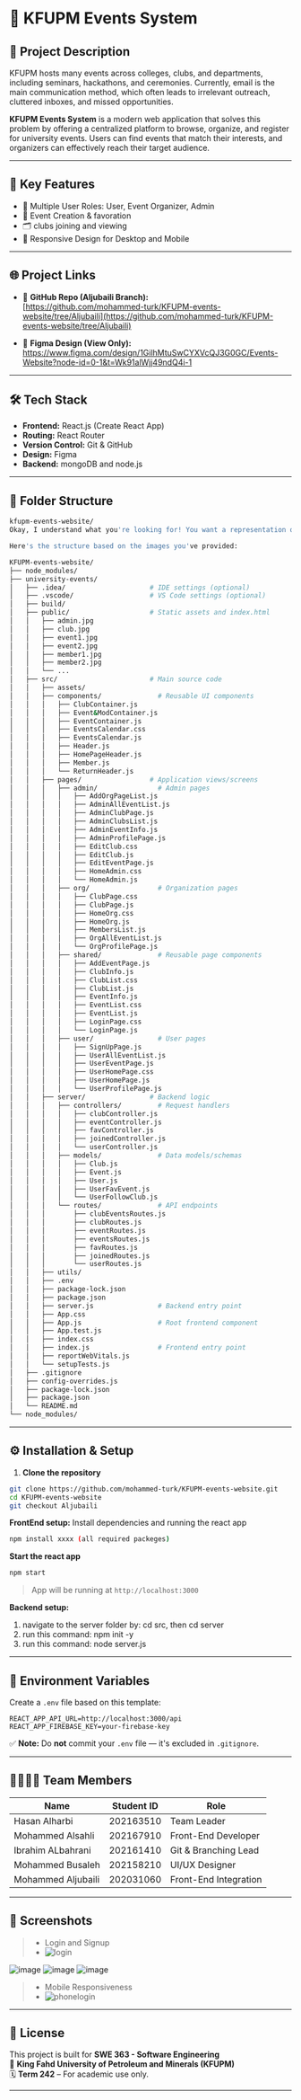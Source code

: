 # 📅 KFUPM Events System

## 📌 Project Description

KFUPM hosts many events across colleges, clubs, and departments, including seminars, hackathons, and ceremonies. Currently, email is the main communication method, which often leads to irrelevant outreach, cluttered inboxes, and missed opportunities.

**KFUPM Events System** is a modern web application that solves this problem by offering a centralized platform to browse, organize, and register for university events. Users can find events that match their interests, and organizers can effectively reach their target audience.

---

## 🎯 Key Features

- 👥 Multiple User Roles: User, Event Organizer, Admin  
- 📝 Event Creation & favoration  
- 🗂️ clubs joining and viewing 
- 📱 Responsive Design for Desktop and Mobile

---

## 🌐 Project Links

- 🔗 **GitHub Repo (Aljubaili Branch):**  
  [https://github.com/mohammed-turk/KFUPM-events-website/tree/Aljubaili](https://github.com/mohammed-turk/KFUPM-events-website/tree/Aljubaili)

- 🎨 **Figma Design (View Only):**  
https://www.figma.com/design/1GilhMtuSwCYXVcQJ3G0GC/Events-Website?node-id=0-1&t=Wk91alWjj49ndQ4i-1     
---

## 🛠️ Tech Stack

- **Frontend:** React.js (Create React App)
- **Routing:** React Router  
- **Version Control:** Git & GitHub  
- **Design:** Figma
- **Backend:** mongoDB and node.js

---

## 📁 Folder Structure

```bash
kfupm-events-website/
Okay, I understand what you're looking for! You want a representation of the full folder structure we've explored, presented in a tree-like format with annotations, similar to the image you just showed.

Here's the structure based on the images you've provided:

KFUPM-events-website/
├── node_modules/
├── university-events/
│   ├── .idea/                     # IDE settings (optional)
│   ├── .vscode/                   # VS Code settings (optional)
│   ├── build/
│   ├── public/                    # Static assets and index.html
│   │   ├── admin.jpg
│   │   ├── club.jpg
│   │   ├── event1.jpg
│   │   ├── event2.jpg
│   │   ├── member1.jpg
│   │   ├── member2.jpg
│   │   └── ...
│   ├── src/                       # Main source code
│   │   ├── assets/
│   │   ├── components/              # Reusable UI components
│   │   │   ├── ClubContainer.js
│   │   │   ├── Event&ModContainer.js
│   │   │   ├── EventContainer.js
│   │   │   ├── EventsCalendar.css
│   │   │   ├── EventsCalendar.js
│   │   │   ├── Header.js
│   │   │   ├── HomePageHeader.js
│   │   │   ├── Member.js
│   │   │   └── ReturnHeader.js
│   │   ├── pages/                 # Application views/screens
│   │   │   ├── admin/               # Admin pages
│   │   │   │   ├── AddOrgPageList.js
│   │   │   │   ├── AdminAllEventList.js
│   │   │   │   ├── AdminClubPage.js
│   │   │   │   ├── AdminClubsList.js
│   │   │   │   ├── AdminEventInfo.js
│   │   │   │   ├── AdminProfilePage.js
│   │   │   │   ├── EditClub.css
│   │   │   │   ├── EditClub.js
│   │   │   │   ├── EditEventPage.js
│   │   │   │   ├── HomeAdmin.css
│   │   │   │   └── HomeAdmin.js
│   │   │   ├── org/                 # Organization pages
│   │   │   │   ├── ClubPage.css
│   │   │   │   ├── ClubPage.js
│   │   │   │   ├── HomeOrg.css
│   │   │   │   ├── HomeOrg.js
│   │   │   │   ├── MembersList.js
│   │   │   │   ├── OrgAllEventList.js
│   │   │   │   └── OrgProfilePage.js
│   │   │   ├── shared/              # Reusable page components
│   │   │   │   ├── AddEventPage.js
│   │   │   │   ├── ClubInfo.js
│   │   │   │   ├── ClubList.css
│   │   │   │   ├── ClubList.js
│   │   │   │   ├── EventInfo.js
│   │   │   │   ├── EventList.css
│   │   │   │   ├── EventList.js
│   │   │   │   ├── LoginPage.css
│   │   │   │   └── LoginPage.js
│   │   │   ├── user/                # User pages
│   │   │   │   ├── SignUpPage.js
│   │   │   │   ├── UserAllEventList.js
│   │   │   │   ├── UserEventPage.js
│   │   │   │   ├── UserHomePage.css
│   │   │   │   ├── UserHomePage.js
│   │   │   │   └── UserProfilePage.js
│   │   ├── server/                # Backend logic
│   │   │   ├── controllers/         # Request handlers
│   │   │   │   ├── clubController.js
│   │   │   │   ├── eventController.js
│   │   │   │   ├── favController.js
│   │   │   │   ├── joinedController.js
│   │   │   │   └── userController.js
│   │   │   ├── models/              # Data models/schemas
│   │   │   │   ├── Club.js
│   │   │   │   ├── Event.js
│   │   │   │   ├── User.js
│   │   │   │   ├── UserFavEvent.js
│   │   │   │   └── UserFollowClub.js
│   │   │   └── routes/              # API endpoints
│   │   │       ├── clubEventsRoutes.js
│   │   │       ├── clubRoutes.js
│   │   │       ├── eventRoutes.js
│   │   │       ├── eventsRoutes.js
│   │   │       ├── favRoutes.js
│   │   │       ├── joinedRoutes.js
│   │   │       └── userRoutes.js
│   │   ├── utils/
│   │   ├── .env
│   │   ├── package-lock.json
│   │   ├── package.json
│   │   ├── server.js                # Backend entry point
│   │   ├── App.css
│   │   ├── App.js                   # Root frontend component
│   │   ├── App.test.js
│   │   ├── index.css
│   │   ├── index.js                 # Frontend entry point
│   │   ├── reportWebVitals.js
│   │   └── setupTests.js
│   ├── .gitignore
│   ├── config-overrides.js
│   ├── package-lock.json
│   ├── package.json
│   └── README.md
└── node_modules/
```

---

## ⚙️ Installation & Setup

1. **Clone the repository**
```bash
git clone https://github.com/mohammed-turk/KFUPM-events-website.git
cd KFUPM-events-website
git checkout Aljubaili
```

**FrontEnd setup:** Install dependencies and running the react app
```bash
npm install xxxx (all required packeges)
```
**Start the react app**
```bash
npm start
```

> App will be running at `http://localhost:3000`

**Backend setup:**
  1. navigate to the server folder by: cd src, then cd server 
  2. run this command: npm init -y
  3. run this command: node server.js



---

## 🔐 Environment Variables

Create a `.env` file based on this template:

```env
REACT_APP_API_URL=http://localhost:3000/api
REACT_APP_FIREBASE_KEY=your-firebase-key
```

✅ **Note:** Do **not** commit your `.env` file — it's excluded in `.gitignore`.

---

## 👨‍👩‍👧‍👦 Team Members

| Name                 | Student ID   | Role                  |
|----------------------|--------------|------------------------|
| Hasan Alharbi        | 202163510    | Team Leader           |
| Mohammed Alsahli     | 202167910    | Front-End Developer   |
| Ibrahim ALbahrani    | 202161410    | Git & Branching Lead  |
| Mohammed Busaleh     | 202158210    | UI/UX Designer        |
| Mohammed Aljubaili   | 202031060    | Front-End Integration |

---

## 📸 Screenshots

> - Login and Signup
> - ![login](https://github.com/user-attachments/assets/e420bcb7-554a-4c58-b93d-207cbbff0c82)

![image](https://github.com/user-attachments/assets/b92703f6-97c0-4581-b6f2-fef4031fbf0c)
![image](https://github.com/user-attachments/assets/c4c783e2-ab42-4412-b30d-dc5de6a97d62)
![image](https://github.com/user-attachments/assets/45c6f435-7e94-45a1-96c9-dd32e87b8c30)


> - Mobile Responsiveness
> - ![phonelogin](https://github.com/user-attachments/assets/4fdaa8b0-7611-4402-b1f8-f5ed1bb56021)

---

## 📄 License

This project is built for **SWE 363 - Software Engineering**  
📍 **King Fahd University of Petroleum and Minerals (KFUPM)**  
🗓️ **Term 242** – For academic use only.

---
